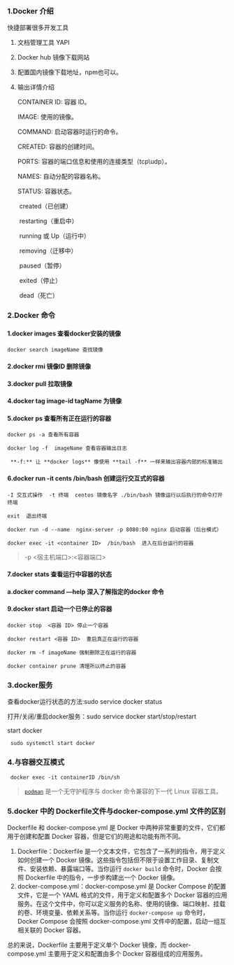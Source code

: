 ### 1.Docker 介绍

快捷部署很多开发工具

1. 文档管理工具 YAPI

2. Docker hub 镜像下载网站

3. 配置国内镜像下载地址，npm也可以。

4. 输出详情介绍

     CONTAINER ID: 容器 ID。

     IMAGE: 使用的镜像。

     COMMAND: 启动容器时运行的命令。

     CREATED: 容器的创建时间。

     PORTS: 容器的端口信息和使用的连接类型（tcp\udp）。

     NAMES: 自动分配的容器名称。

     STATUS: 容器状态。

   

   ​     created（已创建）

   ​     restarting（重启中）

   ​     running 或 Up（运行中）

   ​     removing（迁移中）

   ​     paused（暂停）

   ​     exited（停止）

   ​     dead（死亡）

### 2.Docker 命令

#### 1.docker images 查看docker安装的镜像

  	docker search imageName 查找镜像

#### 2.docker rmi 镜像ID 删除镜像

#### 3.docker pull 拉取镜像

#### 4.docker tag image-id tagName 为镜像

#### 5.docker ps 查看所有正在运行的容器

  	docker ps -a 查看所有容器
  	
  	docker log -f  imageName 查看容器输出日志
  	
  	 **-f:** 让 **docker logs** 像使用 **tail -f** 一样来输出容器内部的标准输出

#### 6.docker run -it cents /bin/bash 创建运行交互式的容器

   	-I 交互式操作  -t 终端  centos 镜像名字 ./bin/bash 镜像运行以后执行的命令打开终端
   	
   	exit  退出终端
   	
   	docker run -d --name  nginx-server -p 8080:80 nginx 启动容器（后台模式）
   	
   	docker exec -it <container ID>  /bin/bash  进入在后台运行的容器

> -p <宿主机端口>:<容器端口>

#### 7.docker stats 查看运行中容器的状态

#### a.docker command —help 深入了解指定的docker 命令

#### 9.docker start 启动一个已停止的容器

  	docker stop  <容器 ID> 停止一个容器
  	
  	docker restart <容器 ID>  重启真正在运行的容器
  	
  	docker rm -f imageName 强制删除正在运行的容器
  	
  	docker container prune 清理所以终止的容器

### 3.docker服务

查看docker运行状态的方法:sudo service docker status  

打开/关闭/重启docker服务：sudo service docker start/stop/restart  

start docker

` sudo systemctl start docker`

### 4.与容器交互模式

` docker exec -it containerID /bin/sh`

> [`podman`](https://github.com/containers/podman) 是一个无守护程序与 docker 命令兼容的下一代 Linux 容器工具。

### 5.docker 中的 Dockerfile文件与docker-compose.yml 文件的区别

Dockerfile 和 docker-compose.yml 是 Docker 中两种非常重要的文件，它们都用于创建和配置 Docker 容器，但是它们的用途和功能有所不同。

1. Dockerfile：Dockerfile 是一个文本文件，它包含了一系列的指令，用于定义如何创建一个 Docker 镜像。这些指令包括但不限于设置工作目录、复制文件、安装依赖、暴露端口等。当你运行 `docker build` 命令时，Docker 会按照 Dockerfile 中的指令，一步步构建出一个 Docker 镜像。
2. docker-compose.yml：docker-compose.yml 是 Docker Compose 的配置文件，它是一个 YAML 格式的文件，用于定义和配置多个 Docker 容器的应用服务。在这个文件中，你可以定义服务的名称、使用的镜像、端口映射、挂载的卷、环境变量、依赖关系等。当你运行 `docker-compose up` 命令时，Docker Compose 会按照 docker-compose.yml 文件中的配置，启动一组互相关联的 Docker 容器。

总的来说，Dockerfile 主要用于定义单个 Docker 镜像，而 docker-compose.yml 主要用于定义和配置由多个 Docker 容器组成的应用服务。
